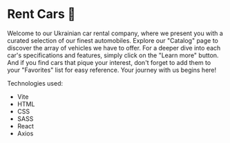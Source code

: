 # Rent Cars :red_car:

Welcome to our Ukrainian car rental company, where we present you with a curated selection of our finest automobiles. 
Explore our "Catalog" page to discover the array of vehicles we have to offer. For a deeper dive into each car's 
specifications and features, simply click on the "Learn more" button. And if you find cars that pique your interest, 
don't forget to add them to your "Favorites" list for easy reference. Your journey with us begins here!

Technologies used:
- Vite
- HTML
- CSS
- SASS
- React
- Axios
